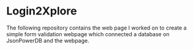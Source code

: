 # Login2Xplore
The following repository contains the web page I worked on to create a simple form validation webpage which connected a database on JsonPowerDB and the webpage.
